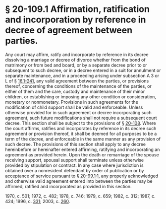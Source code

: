 # § 20-109.1 Affirmation, ratification and incorporation by reference in decree of agreement between parties.

<p>Any court may affirm, ratify and incorporate by reference in its decree dissolving a marriage or decree of divorce whether from the bond of matrimony or from bed and board, or by a separate decree prior to or subsequent to such decree, or in a decree entered in a suit for annulment or separate maintenance, and in a proceeding arising under subsection A 3 or L of § <a href='http://law.lis.virginia.gov/vacode/16.1-241/'>16.1-241</a>, any valid agreement between the parties, or provisions thereof, concerning the conditions of the maintenance of the parties, or either of them and the care, custody and maintenance of their minor children, or establishing or imposing any other condition or consideration, monetary or nonmonetary. Provisions in such agreements for the modification of child support shall be valid and enforceable. Unless otherwise provided for in such agreement or decree incorporating such agreement, such future modifications shall not require a subsequent court decree. This section shall be subject to the provisions of § <a href='http://law.lis.virginia.gov/vacode/20-108/'>20-108</a>. Where the court affirms, ratifies and incorporates by reference in its decree such agreement or provision thereof, it shall be deemed for all purposes to be a term of the decree, and enforceable in the same manner as any provision of such decree. The provisions of this section shall apply to any decree hereinbefore or hereinafter entered affirming, ratifying and incorporating an agreement as provided herein. Upon the death or remarriage of the spouse receiving support, spousal support shall terminate unless otherwise provided by stipulation or contract. In any case where jurisdiction is obtained over a nonresident defendant by order of publication or by acceptance of service pursuant to § <a href='http://law.lis.virginia.gov/vacode/20-99.1:1/'>20-99.1:1</a>, any properly acknowledged and otherwise valid agreement entered into between the parties may be affirmed, ratified and incorporated as provided in this section.</p><p>1970, c. 501; 1972, c. 482; 1978, c. 746; 1979, c. 659; 1982, c. 312; 1987, c. 424; 1996, c. <a href='http://lis.virginia.gov/cgi-bin/legp604.exe?961+ful+CHAP0331'>331</a>; 2003, c. <a href='http://lis.virginia.gov/cgi-bin/legp604.exe?031+ful+CHAP0260'>260</a>.</p>